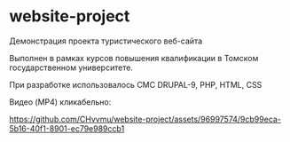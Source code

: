 # website-project
Демонстрация проекта туристического веб-сайта

Выполнен в рамках курсов повышения квалификации в Томском государственном университете.

При разработке использовалось СМС DRUPAL-9, PHP, HTML, CSS

Видео (MP4) кликабельно:

https://github.com/CHvvmu/website-project/assets/96997574/9cb99eca-5b16-40f1-8901-ec79e989ccb1
